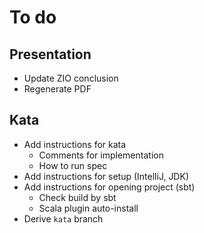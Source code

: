 # To do

## Presentation

* Update ZIO conclusion
* Regenerate PDF

## Kata

* Add instructions for kata
  - Comments for implementation
  - How to run spec
* Add instructions for setup (IntelliJ, JDK)
* Add instructions for opening project (sbt)
  - Check build by sbt
  - Scala plugin auto-install
* Derive `kata` branch
